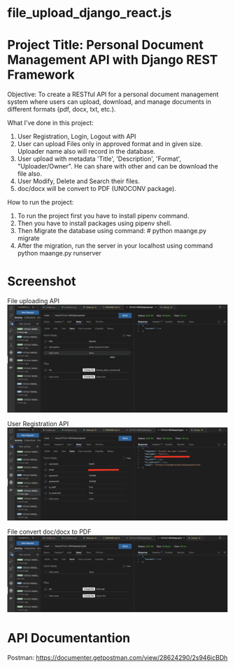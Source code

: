 # file_upload_django_react.js
# Project Title: Personal Document Management API with Django REST Framework

Objective: To create a RESTful API for a personal document management system
where users can upload, download, and manage documents in different formats (pdf,
docx, txt, etc.).

What I've done in this project:
1. User Registration, Login, Logout with API
2. User can upload Files only in approved format and in given size. Uploader name also will record in the database.
3. User upload with metadata 'Title', 'Description', 'Format', "Uploader/Owner". He can share with other and can be download the file also.
4. User Modify, Delete and Search their files.
5. doc/docx will be convert to PDF (UNOCONV package).

How to run the project:
1. To run the project first you have to install pipenv command.
2. Then you have to install packages using pipenv shell.
3. Then Migrate the database using command: # python maange.py migrate
4. After the migration, run the server in your localhost using command python maange.py runserver


# Screenshot

File uploading API
![upload](/media/uploads/upload.png)

User Registration API
![registration_API](/media/uploads/reg.png)

File convert doc/docx to PDF
![File_Format_Convert](/media/uploads/convert.png)

# API Documentantion

Postman: https://documenter.getpostman.com/view/28624290/2s946icBDh